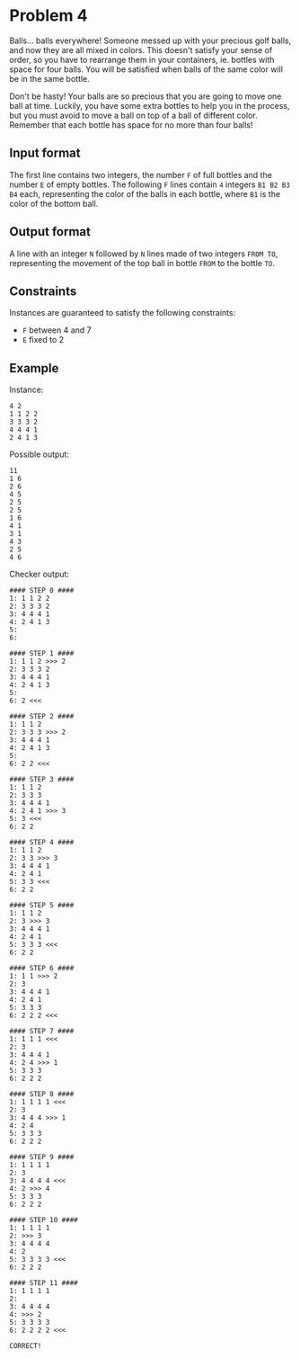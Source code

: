 # Problem 4

Balls... balls everywhere!
Someone messed up with your precious golf balls, and now they are all mixed in colors.
This doesn't satisfy your sense of order, so you have to rearrange them in your containers, ie. bottles with space for four balls.
You will be satisfied when balls of the same color will be in the same bottle.

Don't be hasty!
Your balls are so precious that you are going to move one ball at time.
Luckily, you have some extra bottles to help you in the process, but you must avoid to move a ball on top of a ball of different color.
Remember that each bottle has space for no more than four balls!


## Input format

The first line contains two integers, the number `F` of full bottles and the number `E` of empty bottles.
The following `F` lines contain `4` integers `B1 B2 B3 B4` each, representing the color of the balls in each bottle, where `B1` is the color of the bottom ball.


## Output format

A line with an integer `N` followed by `N` lines made of two integers `FROM TO`, representing the movement of the top ball in bottle `FROM` to the bottle `TO`.


## Constraints

Instances are guaranteed to satisfy the following constraints:

* `F` between 4 and 7
* `E` fixed to 2


## Example

Instance:

```
4 2
1 1 2 2
3 3 3 2
4 4 4 1
2 4 1 3
```

Possible output:

```
11
1 6
2 6
4 5
2 5
2 5
1 6
4 1
3 1
4 3
2 5
4 6
```

Checker output:

```
#### STEP 0 ####
1: 1 1 2 2
2: 3 3 3 2
3: 4 4 4 1
4: 2 4 1 3
5: 
6: 

#### STEP 1 ####
1: 1 1 2 >>> 2
2: 3 3 3 2
3: 4 4 4 1
4: 2 4 1 3
5: 
6: 2 <<<

#### STEP 2 ####
1: 1 1 2
2: 3 3 3 >>> 2
3: 4 4 4 1
4: 2 4 1 3
5: 
6: 2 2 <<<

#### STEP 3 ####
1: 1 1 2
2: 3 3 3
3: 4 4 4 1
4: 2 4 1 >>> 3
5: 3 <<<
6: 2 2

#### STEP 4 ####
1: 1 1 2
2: 3 3 >>> 3
3: 4 4 4 1
4: 2 4 1
5: 3 3 <<<
6: 2 2

#### STEP 5 ####
1: 1 1 2
2: 3 >>> 3
3: 4 4 4 1
4: 2 4 1
5: 3 3 3 <<<
6: 2 2

#### STEP 6 ####
1: 1 1 >>> 2
2: 3
3: 4 4 4 1
4: 2 4 1
5: 3 3 3
6: 2 2 2 <<<

#### STEP 7 ####
1: 1 1 1 <<<
2: 3
3: 4 4 4 1
4: 2 4 >>> 1
5: 3 3 3
6: 2 2 2

#### STEP 8 ####
1: 1 1 1 1 <<<
2: 3
3: 4 4 4 >>> 1
4: 2 4
5: 3 3 3
6: 2 2 2

#### STEP 9 ####
1: 1 1 1 1
2: 3
3: 4 4 4 4 <<<
4: 2 >>> 4
5: 3 3 3
6: 2 2 2

#### STEP 10 ####
1: 1 1 1 1
2: >>> 3
3: 4 4 4 4
4: 2
5: 3 3 3 3 <<<
6: 2 2 2

#### STEP 11 ####
1: 1 1 1 1
2: 
3: 4 4 4 4
4: >>> 2
5: 3 3 3 3
6: 2 2 2 2 <<<

CORRECT!
```
